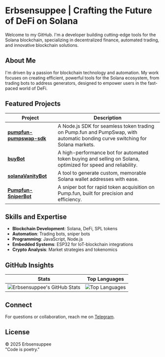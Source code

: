 # Erbsensuppee | Crafting the Future of DeFi on Solana

Welcome to my GitHub. I'm a developer building cutting-edge tools for the Solana blockchain, specializing in decentralized finance, automated trading, and innovative blockchain solutions.

## About Me

I'm driven by a passion for blockchain technology and automation. My work focuses on creating efficient, powerful tools for the Solana ecosystem, from trading bots to address generators, designed to empower users in the fast-paced world of DeFi.

## Featured Projects

| Project | Description |
|---------|-------------|
| **[pumpfun-pumpswap-sdk](https://github.com/Erbsensuppee/pumpfun-pumpswap-sdk)** | A Node.js SDK for seamless token trading on Pump.fun and PumpSwap, with automatic bonding curve switching for Solana markets. |
| **[buyBot](https://github.com/Erbsensuppee/buyBot)** | A high-performance bot for automated token buying and selling on Solana, optimized for speed and reliability. |
| **[solanaVanityBot](https://github.com/Erbsensuppee/solanaVanityBot)** | A tool to generate custom, memorable Solana wallet addresses with ease. |
| **[Pumpfun-SniperBot](https://github.com/Erbsensuppee/Pumpfun-SniperBot)** | A sniper bot for rapid token acquisition on Pump.fun, built for precision and efficiency. |

## Skills and Expertise

- **Blockchain Development**: Solana, DeFi, SPL tokens
- **Automation**: Trading bots, sniper bots
- **Programming**: JavaScript, Node.js
- **Embedded Systems**: ESP32 for IoT-blockchain integrations
- **Crypto Analysis**: Market strategies and tokenomics

## GitHub Insights

| **Stats** | **Top Languages** |
|-----------|-------------------|
| ![Erbsensuppee's GitHub Stats](https://github-readme-stats.vercel.app/api?username=Erbsensuppee&theme=radical&show_icons=true&hide_border=true&layout=compact&card_width=450) | ![Top Languages](https://github-readme-stats.vercel.app/api/top-langs/?username=Erbsensuppee&theme=radical&layout=compact&hide_border=true&card_width=450) |

## Connect

For questions or collaboration, reach me on [Telegram](https://t.me/Xipy420).

## License

© 2025 Erbsensuppee  
"Code is poetry."
